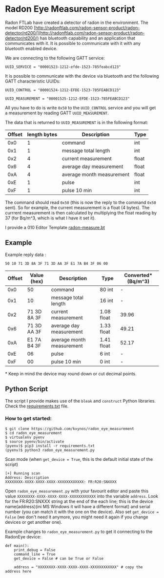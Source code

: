 # Radon Eye Measurement script

Radon FTLab have created a detector of radon in the environment. The model RD200 [http://radonftlab.com/radon-sensor-product/radon-detector/rd200/](http://radonftlab.com/radon-sensor-product/radon-detector/rd200/) has bluetooth capability and an application that communicates with it. It is possible to communicate with it with any bluetooth enabled device. 

We are connecting to the following GATT service:

```
UUID_SERVICE = "00001523-1212-efde-1523-785feabcd123"
```

It is possible to communicate with the device via bluetooth and the following GATT characteristic UUIDs:

```
UUID_CONTROL = "00001524-1212-EFDE-1523-785FEABCD123"
```
```
UUID_MEASUREMENT = "00001525-1212-EFDE-1523-785FEABCD123"
```

All you have to do is write ```0x50``` to the ```UUID_CONTROL``` service and you will get a measurement by reading GATT ```UUID_MEASUREMENT```.

The data that is returned to ```UUID_MEASUREMENT``` is in the following format:

|Offset|length bytes|Description| Type |
|---|---|---|---| 
|0x0|1 | command |int| 
|0x1|1 | message total length| int|
|0x2|4 | current measurement| float|
|0x6|4 | average day measurement| float|
|0xA|4 | average month measurement| float|
|0xE|1 | pulse | int |
|0xF|1 | pulse 10 min| int |

The command should read ```0x50``` (this is now the reply to the command ```0x50``` sent). So for example, the current measurement is a float (4 bytes). The currrent measurement is then calculated by multiplying the float reading by 37 (for Bq/m^3, which is what I have it set it).

I provide a 010 Editor Template [radon-measure.bt](radon-measure.bt)

## Example

Example reply data :

```50 10 71 3D 8A 3F 71 3D AA 3F E1 7A B4 3F 06 00```

|Offset|Value (hex)|Description| Type | Converted\* (Bq/m^3)|
|---|---|---|---|---| 
|0x0|50 | command |80 int| - |
|0x1|10 | message total length| 16 int|- |
|0x2|71 3D 8A 3F | current measurement| 1.08 float| 39.96|
|0x6|71 3D AA 3F| average day measurement| 1.33 float|49.21|
|0xA|E1 7A B4 3F | average month measurement| 1.41 float|52.17|
|0xE|06 | pulse | 6 int |-|
|0xF|00 | pulse 10 min| 0 int |-|

\* Keep in mind the device may round down or cut decimal points. 

## Python Script

The script I provide makes use of the ```bleak``` and ```construct``` Python libraries. Check the [requirements.txt](requirements.txt) file.

### How to get started:

```
$ git clone https://github.com/kxynos/radon_eye_measurement
$ cd radon_eye_measurement
$ virtualenv pyenv
$ source pyenv/bin/activate
(pyenv)$ pip3 install -r requirements.txt
(pyenv)$ python3 radon_eye_measurement.py

```
Scan mode (when ```get_device = True```, this is the default initial state of the script)

```
[+] Running scan
Address: Description
XXXXXXXX-XXXX-XXXX-XXXX-XXXXXXXXXXXX: FR:R20:SNXXXX
```
Open ```radon_eye_measurement.py``` with your favourit editor and paste this value ```XXXXXXXX-XXXX-XXXX-XXXX-XXXXXXXXXXXX``` into the variable ```address```. Look for the FR:R20:SNXXX string at the end of the each line; this is the device name(address)(ini MS Windows it will have a different format) and serial number (you can match it with the one on the device). Also set ```get_device = False``` (we don't need it anymore, you might need it again if you change devices or get another one).

Example changes to ```radon_eye_measurement.py``` to get it connecting to the RadonEye device:

```
def main():
    print_debug = False
    command_line = True
    get_device = False # can be True or False
    
    address = "XXXXXXXX-XXXX-XXXX-XXXX-XXXXXXXXXXXX" # copy the address here

```



